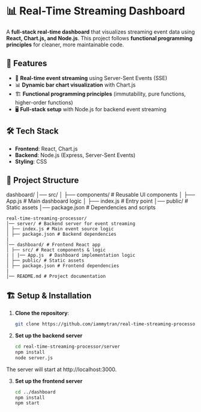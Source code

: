 # 📊 Real-Time Streaming Dashboard

A **full-stack real-time dashboard** that visualizes streaming event data using **React, Chart.js, and Node.js**. This project follows **functional programming principles** for cleaner, more maintainable code.

## 🚀 Features
- 📡 **Real-time event streaming** using Server-Sent Events (SSE)
- 📊 **Dynamic bar chart visualization** with Chart.js
- 🏗 **Functional programming principles** (immutability, pure functions, higher-order functions)
- 🖥️ **Full-stack setup** with Node.js for backend event streaming

## 🛠️ Tech Stack
- **Frontend**: React, Chart.js
- **Backend**: Node.js (Express, Server-Sent Events)
- **Styling**: CSS

## 📂 Project Structure
dashboard/ 
│── src/ 
│ ├── components/ # Reusable UI components 
│ ├── App.js # Main dashboard logic 
│ ├── index.js # Entry point 
│── public/ # Static assets 
│── package.json # Dependencies and scripts

```plaintext
real-time-streaming-processor/ 
│── server/ # Backend server for event streaming 
│ ├── index.js # Main event source logic 
│ ├── package.json # Backend dependencies 
|
│── dashboard/ # Frontend React app 
│ ├── src/ # React components & logic
| | |── App.js  # Dashboard implementation logic
│ ├── public/ # Static assets 
│ ├── package.json # Frontend dependencies 
|
│── README.md # Project documentation
```

## 🏗 Setup & Installation
1. **Clone the repository**:
   ```sh
   git clone https://github.com/iammytran/real-time-streaming-processor.git
   ```
   
2.  **Set up the backend server**
    ```sh
    cd real-time-streaming-processor/server
    npm install
    node server.js
    ```
The server will start at http://localhost:3000.

3.  **Set up the frontend server**
    ```sh
    cd ../dashboard
    npm install
    npm start
    ```

